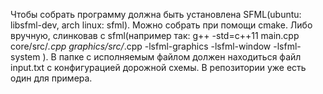 Чтобы собрать программу должна быть установлена SFML(ubuntu: libsfml-dev, arch linux: sfml).
Можно собрать при помощи cmake. Либо вручную, слинковав с sfml(например так: 
g++ -std=c++11 main.cpp core/src/*.cpp graphics/src/*.cpp -lsfml-graphics -lsfml-window -lsfml-system
).
В папке с исполняемым файлом должен находиться файл input.txt с конфигурацией дорожной схемы. В репозитории уже есть один для примера.

